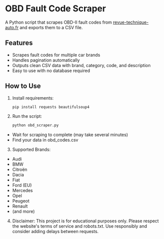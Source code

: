 # OBD Fault Code Scraper

A Python script that scrapes OBD-II fault codes from [revue-technique-auto.fr](https://www.revue-technique-auto.fr/codes-defauts-obd) and exports them to a CSV file.

## Features

- Scrapes fault codes for multiple car brands
- Handles pagination automatically
- Outputs clean CSV data with brand, category, code, and description
- Easy to use with no database required

## How to Use

1. Install requirements:
   ```bash
   pip install requests beautifulsoup4
2. Run the script:
   ```bash
   python obd_scraper.py
- Wait for scraping to complete (may take several minutes)
- Find your data in obd_codes.csv
3. Supported Brands:
 -   Audi
 -   BMW
 -   Citroën
 -   Dacia
 -   Fiat
 -   Ford (EU)
 -   Mercedes
 -   Opel
 -   Peugeot
 -   Renault
 -   (and more)
4. Disclaimer:
This project is for educational purposes only. Please respect the website's terms of service and robots.txt. Use responsibly and consider adding delays between requests.
